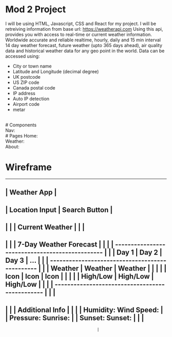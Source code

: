 # Mod 2 Project 
I will be using HTML, Javascript, CSS and React for my project.
I will be retreiving information from base url: https://weatherapi.com
Using this api, provides you with access to real-time or current weather information.
Worldwide accurate and reliable realtime, hourly, daily and 15 min interval 14 day weather forecast, future weather (upto 365 days ahead), air quality data and historical weather data for any geo point in the world. Data can be accessed using:
<ul>
<li>City or town name</li>
<li>Latitude and Longitude (decimal degree)</li>
<li>UK postcode</li>
<li>US ZIP code</li>
<li>Canada postal code</li>
<li>IP address</li>
<li>Auto IP detection</li>
<li>Airport code</li>
<li>metar</li>
</ul>
<br>
# Components
<br>
Nav:
<br>
# Pages
Home:
<br>
Weather:
<br>
About:

# Wireframe 

--------------------------------------------------------------
|                       Weather App                          |
--------------------------------------------------------------
| Location Input           | Search Button                   |
--------------------------------------------------------------
|                                                             |
|                       Current Weather                       |
|                                                             |
--------------------------------------------------------------
|                                                             |
|                   7-Day Weather Forecast                   |
|                                                             |
|    -----------------------------------------------        |
|   | Day 1       | Day 2       | Day 3       | ... |        |
|    -----------------------------------------------        |
|   | Weather     | Weather     | Weather     |     |        |
|   | Icon        | Icon        | Icon        |     |        |
|   | High/Low    | High/Low    | High/Low    |     |        |
|    -----------------------------------------------        |
|                                                             |
--------------------------------------------------------------
|                                                             |
|                       Additional Info                        |
|                                                             |
|   Humidity:              Wind Speed:                          |
|   Pressure:              Sunrise:                             |
|   Sunset:                Sunset:                              |
|                                                             |
--------------------------------------------------------------





                                            |







